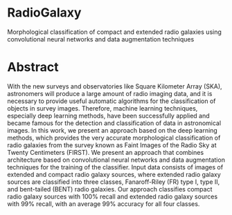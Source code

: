 # RadioGalaxy
Morphological classification of compact and extended radio galaxies using convolutional neural networks and data augmentation techniques

# Abstract
With the new surveys and observatories like Square Kilometer Array (SKA), astronomers will produce a large amount of radio imaging data, and it is necessary to provide useful automatic algorithms for the classification of objects in survey images. Therefore, machine learning techniques, especially deep learning methods, have been successfully applied and became famous for the detection and classification of data in astronomical images. In this work, we present an approach based on the deep learning methods, which provides the very accurate morphological classification of radio galaxies from the survey known as Faint Images of the Radio Sky at Twenty Centimeters (FIRST). We present an approach that combines architecture based on convolutional neural networks and data augmentation techniques for the training of the classifier. Input data consists of images of extended and compact radio galaxy sources, where extended radio galaxy sources are classified into three classes, Fanaroff-Riley (FR) type I, type II, and bent-tailed (BENT) radio galaxies. Our approach classifies compact radio galaxy sources with 100\% recall and extended radio galaxy sources with 99\% recall, with an average 99\% accuracy for all four classes. 
